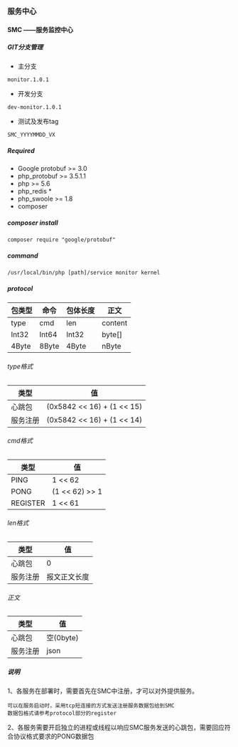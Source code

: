 ### 服务中心 ###
#### SMC ——服务监控中心 ####
##### GIT分支管理 #####
 * 主分支
```
monitor.1.0.1
```
 * 开发分支
```
dev-monitor.1.0.1
```
 * 测试及发布tag
```
SMC_YYYYMMDD_VX
```

##### Required #####
 * Google protobuf >= 3.0
 * php_protobuf >= 3.5.1.1
 * php >= 5.6
 * php_redis *
 * php_swoole >= 1.8
 * composer
 
##### composer install #####
```
composer require "google/protobuf"
```

##### command #####
```
/usr/local/bin/php [path]/service monitor kernel
```

##### protocol #####
| 包类型  | 命令  | 包体长度  | 正文 |
| ------------ | ------------ | ------------ | ------------ |
| type  | cmd  | len  | content  |
| Int32  | Int64  | Int32  | byte[]  |
| 4Byte  |  8Byte |  4Byte | nByte  |

###### type格式 ######

| 类型  | 值  |
| ------------ | ------------ |
|  心跳包 | (0x5842 << 16) + (1 << 15)  |
| 服务注册  | (0x5842 << 16) + (1 << 14)  |

###### cmd格式 ######

| 类型  | 值  |
| ------------ | ------------ |
|  PING | 1 << 62  |
| PONG  | (1 << 62) >> 1  |
| REGISTER  | 1 << 61  |

###### len格式 ######

| 类型  | 值  |
| ------------ | ------------ |
|  心跳包 | 0  |
| 服务注册  | 报文正文长度  |

###### 正文 ######

| 类型  | 值  |
| ------------ | ------------ |
|  心跳包 | 空(0byte)  |
| 服务注册  | json  |

##### 说明 #####
1、各服务在部署时，需要首先在SMC中注册，才可以对外提供服务。
```
可以在服务启动时，采用tcp短连接的方式发送注册服务数据包给到SMC
数据包格式请参考protocol部分的register
```
2、各服务需要开启独立的进程或线程以响应SMC服务发送的心跳包，需要回应符合协议格式要求的PONG数据包
